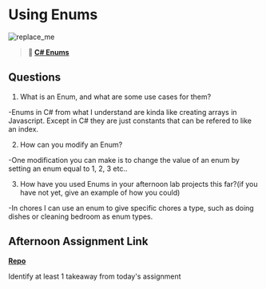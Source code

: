 # Using Enums

![replace_me](https://codeworks.blob.core.windows.net/public/assets/img/illustrations/placeholder.svg)

> **📖 [C# Enums](https://codeworksacademy.com/fs-student-guide/resources/wk10/03-Enums)**

## Questions

1. What is an Enum, and what are some use cases for them?

-Enums in C# from what I understand are kinda like creating arrays in Javascript. Except in C# they are just constants that can be refered to like an index.

2. How can you modify an Enum?

-One modification you can make is to change the value of an enum by setting an enum equal to 1, 2, 3 etc..

3. How have you used Enums in your afternoon lab projects this far?(if you have not yet, give an example of how you could)

-In chores I can use an enum to give specific chores a type, such as doing dishes or cleaning bedroom as enum types.

## Afternoon Assignment Link

**[Repo](none)**

Identify at least 1 takeaway from today's assignment